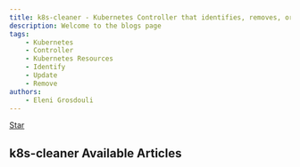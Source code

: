 ```yaml
---
title: k8s-cleaner - Kubernetes Controller that identifies, removes, or updates stale/orphaned or unhealthy resources
description: Welcome to the blogs page
tags:
    - Kubernetes
    - Controller
    - Kubernetes Resources
    - Identify
    - Update
    - Remove
authors:
    - Eleni Grosdouli
---
```


<a class="github-button" href="https://github.com/gianlucam76/k8s-cleaner" data-icon="octicon-star" data-show-count="true" aria-label="Start k8s-cleaner on GitHub">Star</a>

## k8s-cleaner Available Articles

